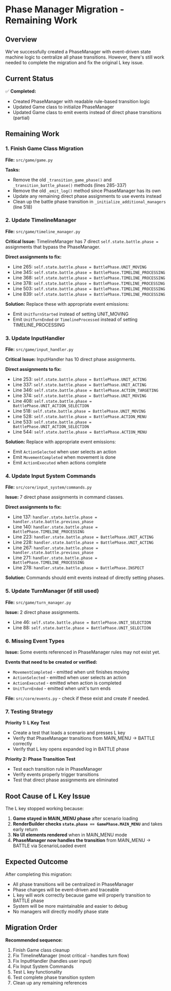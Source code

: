 # Phase Manager Migration - Remaining Work

## Overview
We've successfully created a PhaseManager with event-driven state machine logic to centralize all phase transitions. However, there's still work needed to complete the migration and fix the original L key issue.

## Current Status
✅ **Completed:**
- Created PhaseManager with readable rule-based transition logic
- Updated Game class to initialize PhaseManager
- Updated Game class to emit events instead of direct phase transitions (partial)

## Remaining Work

### 1. Finish Game Class Migration
**File:** `src/game/game.py`

**Tasks:**
- Remove the old `_transition_game_phase()` and `_transition_battle_phase()` methods (lines 285-337)
- Remove the old `_emit_log()` method since PhaseManager has its own
- Update any remaining direct phase assignments to use events instead
- Clean up the battle phase transition in `_initialize_additional_managers` (line 518)

### 2. Update TimelineManager 
**File:** `src/game/timeline_manager.py`

**Critical Issue:** TimelineManager has 7 direct `self.state.battle.phase =` assignments that bypass the PhaseManager.

**Direct assignments to fix:**
- Line 265: `self.state.battle.phase = BattlePhase.UNIT_MOVING`
- Line 345: `self.state.battle.phase = BattlePhase.TIMELINE_PROCESSING`  
- Line 368: `self.state.battle.phase = BattlePhase.TIMELINE_PROCESSING`
- Line 378: `self.state.battle.phase = BattlePhase.TIMELINE_PROCESSING`
- Line 503: `self.state.battle.phase = BattlePhase.TIMELINE_PROCESSING`
- Line 839: `self.state.battle.phase = BattlePhase.TIMELINE_PROCESSING`

**Solution:** Replace these with appropriate event emissions:
- Emit `UnitTurnStarted` instead of setting UNIT_MOVING
- Emit `UnitTurnEnded` or `TimelineProcessed` instead of setting TIMELINE_PROCESSING

### 3. Update InputHandler
**File:** `src/game/input_handler.py`

**Critical Issue:** InputHandler has 10 direct phase assignments.

**Direct assignments to fix:**
- Line 253: `self.state.battle.phase = BattlePhase.UNIT_ACTING`
- Line 337: `self.state.battle.phase = BattlePhase.UNIT_ACTING`
- Line 346: `self.state.battle.phase = BattlePhase.ACTION_TARGETING`
- Line 374: `self.state.battle.phase = BattlePhase.UNIT_MOVING`
- Line 408: `self.state.battle.phase = BattlePhase.UNIT_ACTION_SELECTION`
- Line 518: `self.state.battle.phase = BattlePhase.UNIT_MOVING`
- Line 528: `self.state.battle.phase = BattlePhase.ACTION_MENU`
- Line 533: `self.state.battle.phase = BattlePhase.UNIT_ACTION_SELECTION`
- Line 544: `self.state.battle.phase = BattlePhase.ACTION_MENU`

**Solution:** Replace with appropriate event emissions:
- Emit `ActionSelected` when user selects an action
- Emit `MovementCompleted` when movement is done
- Emit `ActionExecuted` when actions complete

### 4. Update Input System Commands
**File:** `src/core/input_system/commands.py`

**Issue:** 7 direct phase assignments in command classes.

**Direct assignments to fix:**
- Line 137: `handler.state.battle.phase = handler.state.battle.previous_phase`
- Line 140: `handler.state.battle.phase = BattlePhase.TIMELINE_PROCESSING`
- Line 223: `handler.state.battle.phase = BattlePhase.UNIT_ACTING`
- Line 228: `handler.state.battle.phase = BattlePhase.UNIT_ACTING`
- Line 267: `handler.state.battle.phase = handler.state.battle.previous_phase`
- Line 271: `handler.state.battle.phase = BattlePhase.TIMELINE_PROCESSING`
- Line 278: `handler.state.battle.phase = BattlePhase.INSPECT`

**Solution:** Commands should emit events instead of directly setting phases.

### 5. Update TurnManager (if still used)
**File:** `src/game/turn_manager.py`

**Issue:** 2 direct phase assignments.
- Line 46: `self.state.battle.phase = BattlePhase.UNIT_SELECTION`
- Line 88: `self.state.battle.phase = BattlePhase.UNIT_SELECTION`

### 6. Missing Event Types
**Issue:** Some events referenced in PhaseManager rules may not exist yet.

**Events that need to be created or verified:**
- `MovementCompleted` - emitted when unit finishes moving
- `ActionSelected` - emitted when user selects an action
- `ActionExecuted` - emitted when action is completed
- `UnitTurnEnded` - emitted when unit's turn ends

**File:** `src/core/events.py` - check if these exist and create if needed.

### 7. Testing Strategy

**Priority 1: L Key Test**
- Create a test that loads a scenario and presses L key
- Verify that PhaseManager transitions from MAIN_MENU -> BATTLE correctly
- Verify that L key opens expanded log in BATTLE phase

**Priority 2: Phase Transition Test**
- Test each transition rule in PhaseManager
- Verify events properly trigger transitions
- Test that direct phase assignments are eliminated

## Root Cause of L Key Issue

The L key stopped working because:

1. **Game stayed in MAIN_MENU phase** after scenario loading
2. **RenderBuilder checks `state.phase == GamePhase.MAIN_MENU`** and takes early return
3. **No UI elements rendered** when in MAIN_MENU mode
4. **PhaseManager now handles the transition** from MAIN_MENU -> BATTLE via ScenarioLoaded event

## Expected Outcome

After completing this migration:
- All phase transitions will be centralized in PhaseManager
- Phase changes will be event-driven and traceable
- L key will work correctly because game will properly transition to BATTLE phase
- System will be more maintainable and easier to debug
- No managers will directly modify phase state

## Migration Order

**Recommended sequence:**
1. Finish Game class cleanup
2. Fix TimelineManager (most critical - handles turn flow)
3. Fix InputHandler (handles user input)
4. Fix Input System Commands
5. Test L key functionality
6. Test complete phase transition system
7. Clean up any remaining references